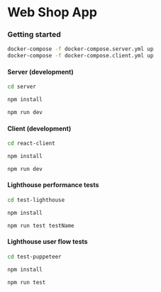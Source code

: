 # Web Shop App

### Getting started

```bash
docker-compose -f docker-compose.server.yml up
docker-compose -f docker-compose.client.yml up
```

#### Server (development)

```bash
cd server

npm install

npm run dev
```

#### Client (development)

```bash
cd react-client

npm install

npm run dev
```

#### Lighthouse performance tests

```bash
cd test-lighthouse

npm install

npm run test testName
```

#### Lighthouse user flow tests

```bash
cd test-puppeteer

npm install

npm run test
```
